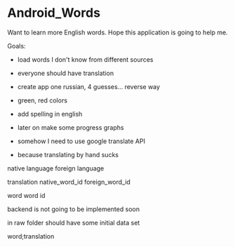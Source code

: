 # Android_Words
Want to learn more English words. Hope this application is going to help me.

Goals:
* load words I don't know from different sources
* everyone should have translation
* create app one russian, 4 guesses... reverse way
* green, red colors
* add spelling in english
* later on make some progress graphs



* somehow I need to use google translate API

* because translating by hand sucks

native language
foreign language


translation
    native_word_id
    foreign_word_id

word
    word
    id



backend is not going to be implemented soon


in raw folder should have some initial data set

word;translation